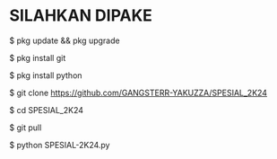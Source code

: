 # SILAHKAN DIPAKE


$ pkg update && pkg upgrade

$ pkg install git

$ pkg install python

$ git clone https://github.com/GANGSTERR-YAKUZZA/SPESIAL_2K24

$ cd SPESIAL_2K24

$ git pull

$ python SPESIAL-2K24.py
